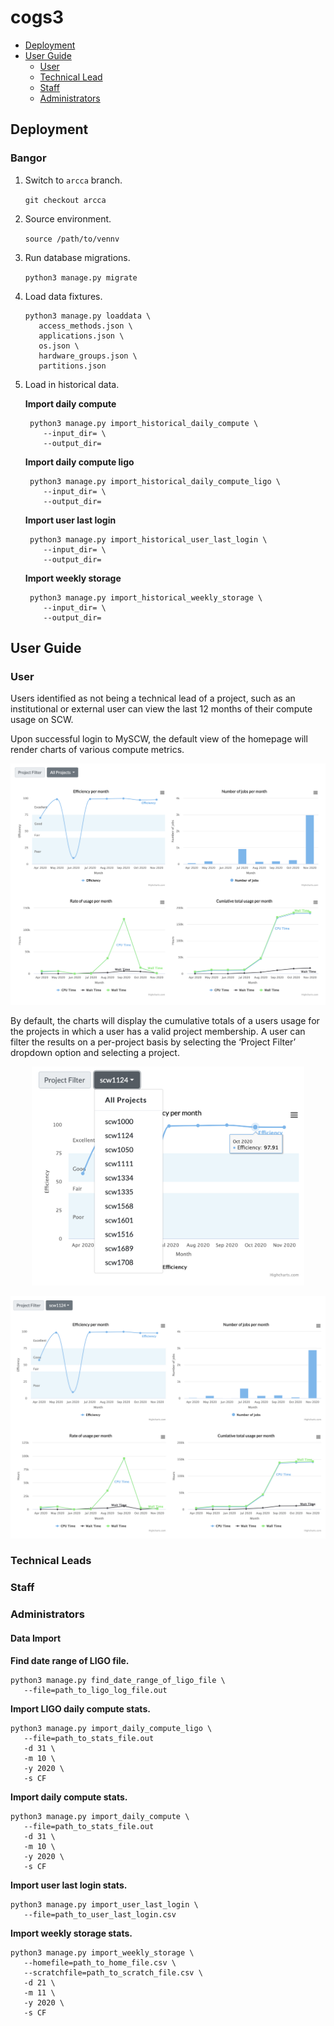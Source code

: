 # cogs3

* [Deployment](#deployment)
* [User Guide](#user-guide)
  * [User](#user)
  * [Technical Lead](#technical-leads)
  * [Staff](#staff)
  * [Administrators](#administrators)


## Deployment

### Bangor

1. Switch to `arcca` branch.

    ```git checkout arcca```

2. Source environment.

    ```source /path/to/vennv```

3. Run database migrations.

    ```python3 manage.py migrate```

4. Load data fixtures.

    ```
    python3 manage.py loaddata \
       access_methods.json \
       applications.json \
       os.json \
       hardware_groups.json \ 
       partitions.json
    ```

5. Load in historical data.

    **Import daily compute**

        python3 manage.py import_historical_daily_compute \
           --input_dir= \
           --output_dir=

    **Import daily compute ligo**

        python3 manage.py import_historical_daily_compute_ligo \
           --input_dir= \
           --output_dir=

    **Import user last login**

        python3 manage.py import_historical_user_last_login \
           --input_dir= \
           --output_dir=

    **Import weekly storage**

        python3 manage.py import_historical_weekly_storage \
           --input_dir= \
           --output_dir=

## User Guide

### User

Users identified as not being a technical lead of a project, such as an institutional or external user can view the last 12 months of their compute usage on SCW. 

Upon successful login to MySCW, the default view of the homepage will render charts of various compute metrics.

<p align="center">
    <img src="img/user-default-charts.png">
</p>
  
By default, the charts will display the cumulative totals of a users usage for the projects in which a user has a valid project membership. A user can filter the results on a per-project basis by selecting the ‘Project Filter’ dropdown option and selecting a project.

<p align="center">
    <img src="img/user-project-filter.png" height=350>
</p>

<p align="center">
    <img src="img/user-project-chart.png">
</p>
  
### Technical Leads

### Staff

### Administrators

#### Data Import

**Find date range of LIGO file.**

   ```
   python3 manage.py find_date_range_of_ligo_file \
      --file=path_to_ligo_log_file.out
   ```

**Import LIGO daily compute stats.**
    
   ```
   python3 manage.py import_daily_compute_ligo \
      --file=path_to_stats_file.out
      -d 31 \
      -m 10 \
      -y 2020 \
      -s CF
   ```

**Import daily compute stats.**
    
   ```
   python3 manage.py import_daily_compute \
      --file=path_to_stats_file.out
      -d 31 \
      -m 10 \
      -y 2020 \
      -s CF
   ```

**Import user last login stats.**

   ```
   python3 manage.py import_user_last_login \
      --file=path_to_user_last_login.csv
   ```

**Import weekly storage stats.**

   ```
   python3 manage.py import_weekly_storage \
      --homefile=path_to_home_file.csv \
      --scratchfile=path_to_scratch_file.csv \
      -d 21 \
      -m 11 \
      -y 2020 \
      -s CF
   ```
